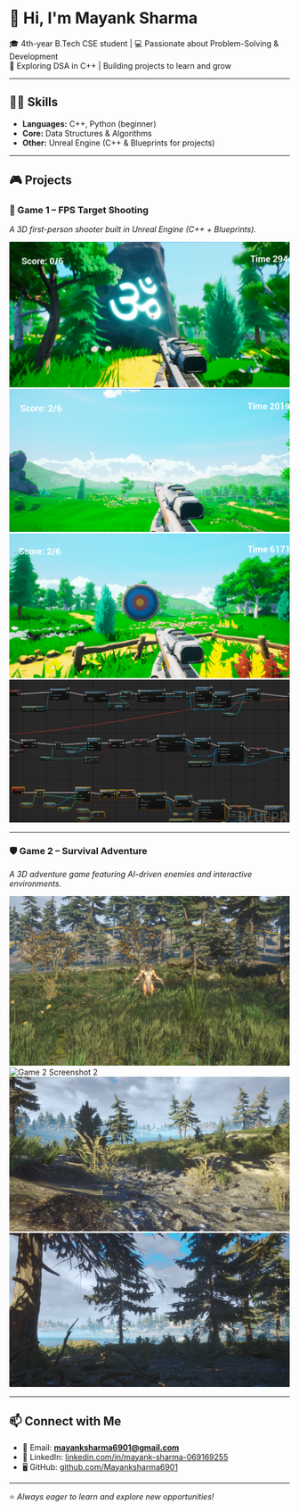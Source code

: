 # 👋 Hi, I'm Mayank Sharma  

🎓 4th-year B.Tech CSE student | 💻 Passionate about Problem-Solving & Development  
🚀 Exploring DSA in C++ | Building projects to learn and grow  

---

## 🧑‍💻 Skills
- **Languages:** C++, Python (beginner)  
- **Core:** Data Structures & Algorithms  
- **Other:** Unreal Engine (C++ & Blueprints for projects)  

---

## 🎮 Projects  

### 🎯 Game 1 – FPS Target Shooting  
*A 3D first-person shooter built in Unreal Engine (C++ + Blueprints).*  

![Game 1 Screenshot 1](https://github.com/Mayanksharma6901/Mayanksharma6901/blob/main/assets/Screenshot_20240725_225537.png)  
![Game 1 Screenshot 2](https://github.com/Mayanksharma6901/Mayanksharma6901/blob/main/assets/Screenshot_20240725_230006.png)  
![Game 1 Screenshot 3](https://github.com/Mayanksharma6901/Mayanksharma6901/blob/main/assets/Screenshot_20240725_230226.png)
![Game 1 Screenshot 4](https://github.com/Mayanksharma6901/Mayanksharma6901/blob/main/assets/Screenshot_20240725_230713.png)

---

### 🛡️ Game 2 – Survival Adventure  
*A 3D adventure game featuring AI-driven enemies and interactive environments.*  

![Game 2 Screenshot 1](https://github.com/Mayanksharma6901/Mayanksharma6901/blob/main/assets/Screenshot_20241115_233427.png)  
![Game 2 Screenshot 2](https://github.com/Mayanksharma6901/Mayanksharma6901/blob/main/assets/Screenshot_20241115_233057.png)  
![Game 2 Screenshot 3](https://github.com/Mayanksharma6901/Mayanksharma6901/blob/main/assets/Screenshot_20241006_230713.png)
![Game 2 Screenshot 4](https://github.com/Mayanksharma6901/Mayanksharma6901/blob/main/assets/Screenshot_20241006_230759.png)

---

## 📫 Connect with Me  
- 📧 Email: **mayanksharma6901@gmail.com**  
- 💼 LinkedIn: [linkedin.com/in/mayank-sharma-069169255](https://www.linkedin.com/in/mayank-sharma-069169255)  
- 🖥️ GitHub: [github.com/Mayanksharma6901](https://github.com/Mayanksharma6901)  

---
⭐ *Always eager to learn and explore new opportunities!*  
